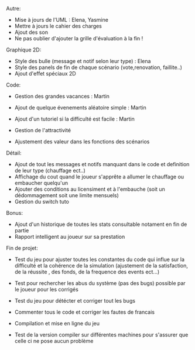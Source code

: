 
Autre:
- Mise à jours de l'UML : Elena, Yasmine 
- Mettre à jours le cahier des charges
- Ajout des son
- Ne pas oublier d'ajouter la grille d'évaluation à la fin !



Graphique 2D:

- Style des bulle (message et notif selon leur type) : Elena
- Style des panels de fin de chaque scénario (vote,renovation, faillite..)
- Ajout d'effet spéciaux 2D





Code:

- Gestion des grandes vacances : Martin
- Ajout de quelque évenements aléatoire simple : Martin
- Ajout d'un tutoriel si la difficulté est facile : Martin


- Gestion de l'attractivité
- Ajustement des valeur dans les fonctions des scénarios



Détail:
- Ajout de tout les messages et notifs manquant dans le code et definition de leur type (chauffage ect..)
- Affichage du cout quand le joueur s'apprête a allumer le chauffage ou embaucher quelqu'un
- Ajouter des conditions au licensiment et à l'embauche (soit un dédommagement soit une limite mensuels)
- Gestion du switch tuto 


Bonus:
- Ajout d'un historique de toutes les stats consultable notament en fin de partie
- Rapport intelligent au joueur sur sa prestation




Fin de projet:
- Test du jeu pour ajuster toutes les constantes du code qui influe sur la difficulté et la cohérence 
de la simulation (ajustement de la satisfaction, de la réussite , des fonds, de la frequence des events ect...)
- Test pour rechercher les abus du système (pas des bugs) possible par le joueur pour les corrigés 
- Test du jeu pour détécter et corriger tout les bugs

- Commenter tous le code et corriger les fautes de francais
- Compilation et mise en ligne du jeu
- Test de la version compiler sur différentes machines pour s'assurer que celle ci ne pose aucun problème
